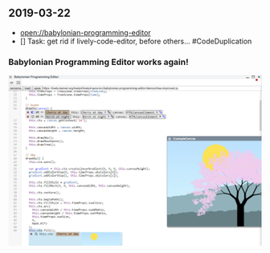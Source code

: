 ## 2019-03-22

- <open://babylonian-programming-editor>
- [] Task: get rid if lively-code-editor, before others... #CodeDuplication



### Babylonian Programming Editor works again!

![](babylonian_programming.png)